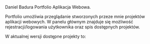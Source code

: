 Daniel Badura Portfolio Aplikacja Webowa. 

Portfolio umożliwia przeglądanie stworzonych przeze mnie projektów aplikacji webowych. 
W panelu głównym znajduje się możliwość rejestracji/logowania użytkownika oraz spis dostępnych projektów. 

W aktualnej wersji dostępne projekty to:
